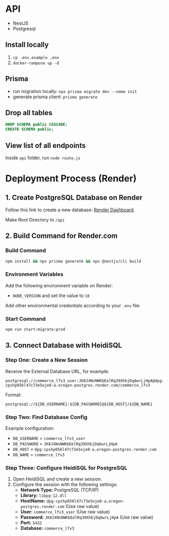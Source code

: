# API

- NestJS
- Postgresql

## Install locally

1. `cp .env.example .env`
2. `docker-compose up -d`

## Prisma

- run migration locally: `npx prisma migrate dev --name init`
- generate prisma client: `prisma generate`


## Drop all tables

```sql
DROP SCHEMA public CASCADE;
CREATE SCHEMA public;
```

## View list of all endpoints

Inside `api` folder, run `node route.js`

# Deployment Process (Render)

## 1. Create PostgreSQL Database on Render
Follow this link to create a new database: [Render Dashboard](https://dashboard.render.com/new/database).

Make Root Directory to `/api`

## 2. Build Command for Render.com

### Build Command
```sh
npm install && npx prisma generate && npx @nestjs/cli build
```

### Environment Variables
Add the following environment variable on Render:
- `NODE_VERSION` and set the value to `18`

Add other environmental credentials according to your `.env` file.

### Start Command
```sh
npm run start:migrate:prod
```

## 3. Connect Database with HeidiSQL

### Step One: Create a New Session
Receive the External Database URL, for example:
```
postgresql://commerce_lfv3_user:JK8J4NnNWKbEelRq39XhbjDq6wrLjHpA@dpg-cpshp056l47c73e5oje0-a.oregon-postgres.render.com/commerce_lfv3
```
Format:
```
postgresql://${DB_USERNAME}:${DB_PASSWORD}@${DB_HOST}/${DB_NAME}
```

### Step Two: Find Database Config
Example configuration:
- `DB_USERNAME` = `commerce_lfv3_user`
- `DB_PASSWORD` = `JK8J4NnNWKbEelRq39XhbjDq6wrLjHpA`
- `DB_HOST` = `dpg-cpshp056l47c73e5oje0-a.oregon-postgres.render.com`
- `DB_NAME` = `commerce_lfv3`

### Step Three: Configure HeidiSQL for PostgreSQL
1. Open HeidiSQL and create a new session.
2. Configure the session with the following settings:
   - **Network Type:** PostgreSQL (TCP/IP)
   - **Library:** `libpq-12.dll`
   - **HostName:** `dpg-cpshp056l47c73e5oje0-a.oregon-postgres.render.com` (Use raw value)
   - **User:** `commerce_lfv3_user` (Use raw value)
   - **Password:** `JK8J4NnNWKbEelRq39XhbjDq6wrLjHpA` (Use raw value)
   - **Port:** `5432`
   - **Database:** `commerce_lfv3`

